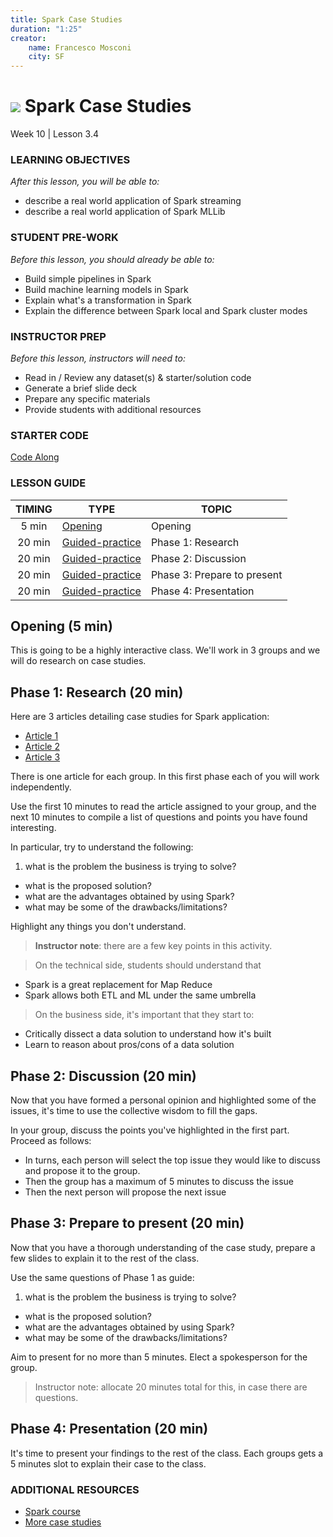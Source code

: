 ```yaml
---
title: Spark Case Studies
duration: "1:25"
creator:
    name: Francesco Mosconi
    city: SF
---
```


# ![](https://ga-dash.s3.amazonaws.com/production/assets/logo-9f88ae6c9c3871690e33280fcf557f33.png) Spark Case Studies
Week 10 | Lesson 3.4

### LEARNING OBJECTIVES
*After this lesson, you will be able to:*
- describe a real world application of Spark streaming
- describe a real world application of Spark MLLib

### STUDENT PRE-WORK
*Before this lesson, you should already be able to:*
- Build simple pipelines in Spark
- Build machine learning models in Spark
- Explain what's a transformation in Spark
- Explain the difference between Spark local and Spark cluster modes

### INSTRUCTOR PREP
*Before this lesson, instructors will need to:*
- Read in / Review any dataset(s) & starter/solution code
- Generate a brief slide deck
- Prepare any specific materials
- Provide students with additional resources

### STARTER CODE
[Code Along](./assets/readme.ipynb)

### LESSON GUIDE
| TIMING  | TYPE  | TOPIC  |
|:-:|---|---|
| 5 min | [Opening](#opening) | Opening |
| 20 min | [Guided-practice](#guided-practice) | Phase 1: Research |
| 20 min | [Guided-practice](#guided-practice_2) | Phase 2: Discussion |
| 20 min | [Guided-practice](#guided-practice_3) | Phase 3: Prepare to present |
| 20 min | [Guided-practice](#guided-practice_4) | Phase 4: Presentation |

<a name="opening"></a>
## Opening (5 min)
This is going to be a highly interactive class. We'll work in 3 groups and we will do research on case studies.

<a name="guided-practice"></a>
## Phase 1: Research (20 min)

Here are 3 articles detailing case studies for Spark application:

- [Article 1](https://www.qubole.com/blog/big-data/apache-spark-use-cases/)
- [Article 2](http://www.datanami.com/2014/03/06/apache_spark_3_real-world_use_cases/)
- [Article 3](https://www.lightbend.com/resources/case-studies-and-stories/unicredit-powers-fast-data-customer-insight-platform-with-apache-spark-scala-akka-and-play)

There is one article for each group. In this first phase each of you will work independently.

Use the first 10 minutes to read the article assigned to your group, and the next 10 minutes to compile a list of questions and points you have found interesting.

In particular, try to understand the following:
1. what is the problem the business is trying to solve?
- what is the proposed solution?
- what are the advantages obtained by using Spark?
- what may be some of the drawbacks/limitations?

Highlight any things you don't understand.


> **Instructor note**: there are a few key points in this activity.

> On the technical side, students should understand that
>
- Spark is a great replacement for Map Reduce
- Spark allows both ETL and ML under the same umbrella

> On the business side, it's important that they start to:
>
- Critically dissect a data solution to understand how it's built
- Learn to reason about pros/cons of a data solution


<a name="guided-practice_2"></a>
## Phase 2: Discussion (20 min)

Now that you have formed a personal opinion and highlighted some of the issues, it's time to use the collective wisdom to fill the gaps.

In your group, discuss the points you've highlighted in the first part. Proceed as follows:

- In turns, each person will select the top issue they would like to discuss and propose it to the group.
- Then the group has a maximum of 5 minutes to discuss the issue
- Then the next person will propose the next issue

<a name="guided-practice_3"></a>
## Phase 3: Prepare to present (20 min)

Now that you have a thorough understanding of the case study, prepare a few slides to explain it to the rest of the class.

Use the same questions of Phase 1 as guide:

1. what is the problem the business is trying to solve?
- what is the proposed solution?
- what are the advantages obtained by using Spark?
- what may be some of the drawbacks/limitations?

Aim to present for no more than 5 minutes. Elect a spokesperson for the group.
> Instructor note: allocate 20 minutes total for this, in case there are questions.

<a name="guided-practice_4"></a>
## Phase 4: Presentation (20 min)

It's time to present your findings to the rest of the class. Each groups gets a 5 minutes slot to explain their case to the class.

### ADDITIONAL RESOURCES

- [Spark course](http://bigdatauniversity.com/courses/spark-fundamentals/)
- [More case studies](https://databricks.com/resources/case-studies)
